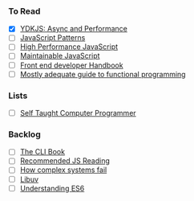 ### To Read
- [x] [YDKJS: Async and Performance](http://www.amazon.com/You-Dont-Know-JS-Performance-ebook/dp/B00TXVCJ7O/ref=sr_1_1?s=digital-text&ie=UTF8&qid=1454461465&sr=1-1&keywords=you+dont+know+js+async)
- [ ] [JavaScript Patterns](http://www.amazon.com/JavaScript-Patterns-Stoyan-Stefanov-ebook/dp/B0046RERXE/ref=mt_kindle?_encoding=UTF8&me=)
- [ ] [High Performance JavaScript](http://www.amazon.com/Performance-JavaScript-Faster-Application-Interfaces/dp/059680279X)
- [ ] [Maintainable JavaScript](http://www.amazon.com/Maintainable-JavaScript-Nicholas-C-Zakas/dp/1449327680)
- [ ] [Front end developer Handbook](http://www.frontendhandbook.com/)
- [ ] [Mostly adequate guide to functional programming](https://drboolean.gitbooks.io/mostly-adequate-guide/content/)

### Lists
- [ ] [Self Taught Computer Programmer](https://www.reddit.com/r/books/comments/ch0wt/a_reading_list_for_the_selftaught_computer/)

### Backlog
- [ ] [The CLI Book](http://theclibook.com/?utm_source=nodeweekly&utm_medium=email)
- [ ] [Recommended JS Reading](https://plus.google.com/+AddyOsmani/posts/H3onog42Msj)
- [ ] [How complex systems fail](http://web.mit.edu/2.75/resources/random/How%20Complex%20Systems%20Fail.pdf)
- [ ] [Libuv](http://thlorenz.com/learnuv/book/)
- [ ] [Understanding ES6](https://leanpub.com/understandinges6/read)
